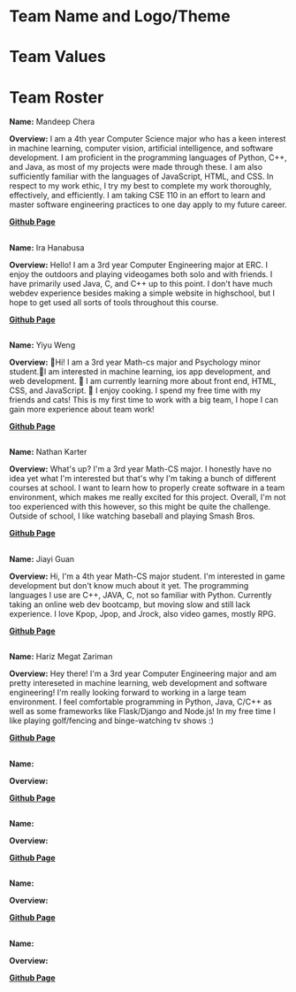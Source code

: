 # Team Name and Logo/Theme

# Team Values

# Team Roster

**Name:** Mandeep Chera

**Overview:** I am a 4th year Computer Science major who has a keen interest in machine learning, computer vision, artificial intelligence, and software development. I am proficient in the programming languages of Python, C++, and Java, as most of my projects were made through these. I am also sufficiently familiar with the languages of JavaScript, HTML, and CSS. In respect to my work ethic, I try my best to complete my work thoroughly, effectively, and efficiently. I am taking CSE 110 in an effort to learn and master software engineering practices to one day apply to my future career.

**[Github Page](https://github.com/mchera24)**

##

**Name:** Ira Hanabusa

**Overview:** Hello! I am a 3rd year Computer Engineering major at ERC. I enjoy the outdoors and playing videogames both solo and with friends. I have primarily used Java, C, and C++ up to this point. I don't have much webdev experience besides making a simple website in highschool, but I hope to get used all sorts of tools throughout this course.

**[Github Page](https://github.com/ihanabus)**

##

**Name:** Yiyu Weng

**Overview:** 👋Hi! I am a 3rd year Math-cs major and Psychology minor student.👀I am interested in machine learning, ios app development, and web development. 🌱 I am currently learning more about front end, HTML, CSS, and JavaScript. 🍳 I enjoy cooking. I spend my free time with my friends and cats!
This is my first time to work with a big team, I hope I can gain more experience about team work!

**[Github Page](https://github.com/yyWeng)**

##

**Name:** Nathan Karter

**Overview:** What's up? I'm a 3rd year Math-CS major. I honestly have no idea yet what I'm interested but that's why I'm taking a bunch of different courses at school. I want to learn how to properly create software in a team environment, which makes me really excited for this project. Overall, I'm not too experienced with this however, so this might be quite the challenge. Outside of school, I like watching baseball and playing Smash Bros.

**[Github Page](https://github.com/nkarter02)**

##

**Name:** Jiayi Guan

**Overview:** Hi, I'm a 4th year Math-CS major student. I'm interested in game development but don't know much about it yet. The programming languages I use are C++, JAVA, C, not so familiar with Python. Currently taking an online web dev bootcamp, but moving slow and still lack experience. I love Kpop, Jpop, and Jrock, also video games, mostly RPG.

**[Github Page](https://github.com/JiayiGuan99)**

##

**Name:** Hariz Megat Zariman

**Overview:** Hey there! I'm a 3rd year Computer Engineering major and am pretty intereseted in machine learning, web development and software engineering! I'm really looking forward to working in a large team environment. I feel comfortable programming in Python, Java, C/C++ as well as some frameworks like Flask/Django and Node.js! In my free time I like playing golf/fencing and binge-watching tv shows :)

**[Github Page](https://github.com/hzariman)**

##

**Name:**

**Overview:**

**[Github Page]()**

##

**Name:**

**Overview:**

**[Github Page]()**

##

**Name:**

**Overview:**

**[Github Page]()**

##

**Name:**

**Overview:**

**[Github Page]()**




